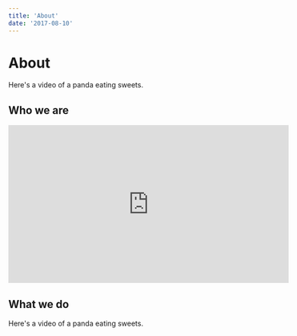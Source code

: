 ```yaml
---
title: 'About'
date: '2017-08-10'
---
```


# About

Here's a video of a panda eating sweets.

## Who we are

<iframe width="560" height="315" src="https://www.youtube.com/embed/4n0xNbfJLR8" frameborder="0" allowfullscreen></iframe>

## What we do

Here's a video of a panda eating sweets.
